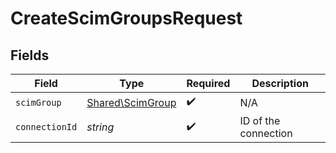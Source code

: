 # CreateScimGroupsRequest


## Fields

| Field                                                | Type                                                 | Required                                             | Description                                          |
| ---------------------------------------------------- | ---------------------------------------------------- | ---------------------------------------------------- | ---------------------------------------------------- |
| `scimGroup`                                          | [Shared\ScimGroup](../../Models/Shared/ScimGroup.md) | :heavy_check_mark:                                   | N/A                                                  |
| `connectionId`                                       | *string*                                             | :heavy_check_mark:                                   | ID of the connection                                 |
